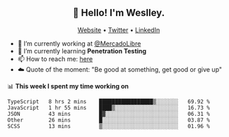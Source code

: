 <h2 align="center">👋 Hello! I'm Weslley.</h2>
<p align="center">
  <a href="http://weslleyneri.com.br">Website</a> •
  <a href="https://twitter.com/Weslley_Neri">Twitter</a> •
  <a href="https://www.linkedin.com/in/weslley-neri-3658908b">LinkedIn</a>
</p>


- 🔭 I’m currently working at [@MercadoLibre](https://github.com/mercadolibre)
- 🌱 I’m currently learning **Penetration Testing**
- 📫 How to reach me: [here](mailto:weslley39@gmail.com)
- ☁️ Quote of the moment: "Be good at something, get good or give up"

📊 **This week I spent my time working on**
<!--START_SECTION:waka-->

```text
TypeScript   8 hrs 2 mins    █████████████████▒░░░░░░░   69.92 %
JavaScript   1 hr 55 mins    ████▒░░░░░░░░░░░░░░░░░░░░   16.73 %
JSON         43 mins         █▓░░░░░░░░░░░░░░░░░░░░░░░   06.31 %
Other        26 mins         █░░░░░░░░░░░░░░░░░░░░░░░░   03.87 %
SCSS         13 mins         ▒░░░░░░░░░░░░░░░░░░░░░░░░   01.96 %
```

<!--END_SECTION:waka-->

<!-- Inspired by https://github.com/gruselhaus/gruselhaus -->